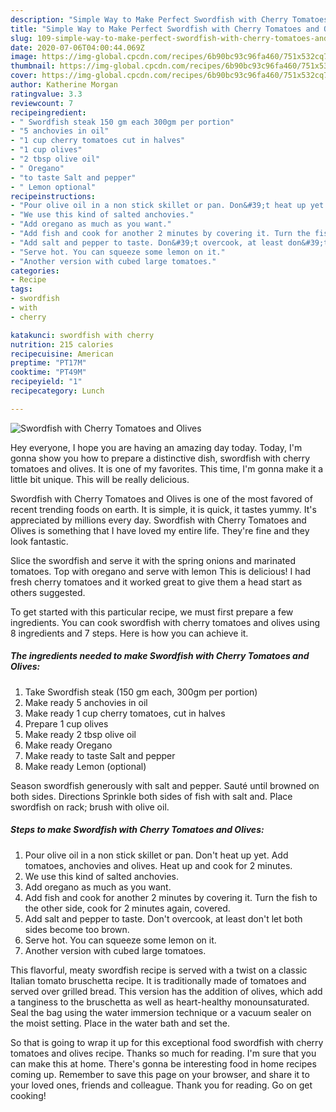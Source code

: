 ```yaml
---
description: "Simple Way to Make Perfect Swordfish with Cherry Tomatoes and Olives"
title: "Simple Way to Make Perfect Swordfish with Cherry Tomatoes and Olives"
slug: 109-simple-way-to-make-perfect-swordfish-with-cherry-tomatoes-and-olives
date: 2020-07-06T04:00:44.069Z
image: https://img-global.cpcdn.com/recipes/6b90bc93c96fa460/751x532cq70/swordfish-with-cherry-tomatoes-and-olives-recipe-main-photo.jpg
thumbnail: https://img-global.cpcdn.com/recipes/6b90bc93c96fa460/751x532cq70/swordfish-with-cherry-tomatoes-and-olives-recipe-main-photo.jpg
cover: https://img-global.cpcdn.com/recipes/6b90bc93c96fa460/751x532cq70/swordfish-with-cherry-tomatoes-and-olives-recipe-main-photo.jpg
author: Katherine Morgan
ratingvalue: 3.3
reviewcount: 7
recipeingredient:
- " Swordfish steak 150 gm each 300gm per portion"
- "5 anchovies in oil"
- "1 cup cherry tomatoes cut in halves"
- "1 cup olives"
- "2 tbsp olive oil"
- " Oregano"
- "to taste Salt and pepper"
- " Lemon optional"
recipeinstructions:
- "Pour olive oil in a non stick skillet or pan. Don&#39;t heat up yet. Add tomatoes, anchovies and olives. Heat up and cook for 2 minutes."
- "We use this kind of salted anchovies."
- "Add oregano as much as you want."
- "Add fish and cook for another 2 minutes by covering it. Turn the fish to the other side, cook for 2 minutes again, covered."
- "Add salt and pepper to taste. Don&#39;t overcook, at least don&#39;t let both sides become too brown."
- "Serve hot. You can squeeze some lemon on it."
- "Another version with cubed large tomatoes."
categories:
- Recipe
tags:
- swordfish
- with
- cherry

katakunci: swordfish with cherry 
nutrition: 215 calories
recipecuisine: American
preptime: "PT17M"
cooktime: "PT49M"
recipeyield: "1"
recipecategory: Lunch

---
```



![Swordfish with Cherry Tomatoes and Olives](https://img-global.cpcdn.com/recipes/6b90bc93c96fa460/751x532cq70/swordfish-with-cherry-tomatoes-and-olives-recipe-main-photo.jpg)

Hey everyone, I hope you are having an amazing day today. Today, I'm gonna show you how to prepare a distinctive dish, swordfish with cherry tomatoes and olives. It is one of my favorites. This time, I'm gonna make it a little bit unique. This will be really delicious.

Swordfish with Cherry Tomatoes and Olives is one of the most favored of recent trending foods on earth. It is simple, it is quick, it tastes yummy. It's appreciated by millions every day. Swordfish with Cherry Tomatoes and Olives is something that I have loved my entire life. They're fine and they look fantastic.

Slice the swordfish and serve it with the spring onions and marinated tomatoes. Top with oregano and serve with lemon This is delicious! I had fresh cherry tomatoes and it worked great to give them a head start as others suggested.


To get started with this particular recipe, we must first prepare a few ingredients. You can cook swordfish with cherry tomatoes and olives using 8 ingredients and 7 steps. Here is how you can achieve it.

<!--inarticleads1-->

##### The ingredients needed to make Swordfish with Cherry Tomatoes and Olives:

1. Take  Swordfish steak (150 gm each, 300gm per portion)
1. Make ready 5 anchovies in oil
1. Make ready 1 cup cherry tomatoes, cut in halves
1. Prepare 1 cup olives
1. Make ready 2 tbsp olive oil
1. Make ready  Oregano
1. Make ready to taste Salt and pepper
1. Make ready  Lemon (optional)


Season swordfish generously with salt and pepper. Sauté until browned on both sides. Directions Sprinkle both sides of fish with salt and. Place swordfish on rack; brush with olive oil. 

<!--inarticleads2-->

##### Steps to make Swordfish with Cherry Tomatoes and Olives:

1. Pour olive oil in a non stick skillet or pan. Don&#39;t heat up yet. Add tomatoes, anchovies and olives. Heat up and cook for 2 minutes.
1. We use this kind of salted anchovies.
1. Add oregano as much as you want.
1. Add fish and cook for another 2 minutes by covering it. Turn the fish to the other side, cook for 2 minutes again, covered.
1. Add salt and pepper to taste. Don&#39;t overcook, at least don&#39;t let both sides become too brown.
1. Serve hot. You can squeeze some lemon on it.
1. Another version with cubed large tomatoes.


This flavorful, meaty swordfish recipe is served with a twist on a classic Italian tomato bruschetta recipe. It is traditionally made of tomatoes and served over grilled bread. This version has the addition of olives, which add a tanginess to the bruschetta as well as heart-healthy monounsaturated. Seal the bag using the water immersion technique or a vacuum sealer on the moist setting. Place in the water bath and set the. 

So that is going to wrap it up for this exceptional food swordfish with cherry tomatoes and olives recipe. Thanks so much for reading. I'm sure that you can make this at home. There's gonna be interesting food in home recipes coming up. Remember to save this page on your browser, and share it to your loved ones, friends and colleague. Thank you for reading. Go on get cooking!
